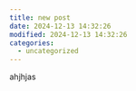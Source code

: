 ```yaml
---
title: new post
date: 2024-12-13 14:32:26
modified: 2024-12-13 14:32:26
categories:
  - uncategorized
---
```



<!-- wp:paragraph -->
<p>ahjhjas</p>
<!-- /wp:paragraph -->